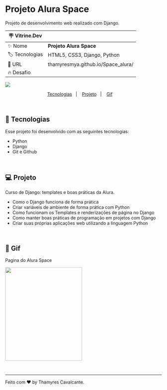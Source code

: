 # Projeto Alura Space

Projeto de desenvolvimento web realizado com Django.

| :placard: Vitrine.Dev |     |
| -------------  | --- |
| :sparkles: Nome        | **Projeto Alura Space**
| :label: Tecnologias | HTML5, CSS3, Django, Python
| :rocket: URL         | thamyresmya.github.io/Space_alura/
| :fire: Desafio     | 

<!-- Inserir imagem com a #vitrinedev ao final do link -->
![](capa.png)


<p align="center">
  <a href="#-tecnologias">Tecnologias</a>&nbsp;&nbsp;&nbsp;|&nbsp;&nbsp;&nbsp;  
  <a href="#-projeto">Projeto</a>&nbsp;&nbsp;&nbsp;|&nbsp;&nbsp;&nbsp;  
  <a href="#-gif">Gif</a>&nbsp;&nbsp;&nbsp;&nbsp;&nbsp;&nbsp;
</p>

<br>


## 🚀 Tecnologias

Esse projeto foi desenvolvido com as seguintes tecnologias:

- Python
- Django
- Git e Github

<br>

## 💻 Projeto

Curso de Django: templates e boas práticas da Alura.
- Como o Django funciona de forma prática
- Criar variáveis de ambiente de forma prática com Python
- Como funcionam os Templates e renderizações de página no Django
- Como manter boas práticas de programação em projetos com Django
- Criar suas próprias aplicações web utilizando a linguagem Python

<br>

## 📸 Gif
Pagina do Alura Space

<img width="70%" height="300" src="img/Alura-Space.gif"></img>


<br>

---

Feito com ♥ by Thamyres Cavalcante.



